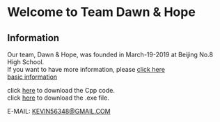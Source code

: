 # Welcome to Team Dawn & Hope  
## Information  
Our team, Dawn & Hope, was founded in March-19-2019 at Beijing No.8 High School.  
If you want to have more information, please [click here](https://github.com/kevin56348/Dawn-And-Hope.github.io)  
[basic information](https://kevin56348.github.io/Dawn-And-Hope.github.io/basic/basicinfo.html)  
  
  
click [here](https://kevin56348.github.io/Dawn-And-Hope.github.io/timer/React.cpp) to download the Cpp code.  
click [here](https://kevin56348.github.io/Dawn-And-Hope.github.io/timer/React.exe) to download the .exe file.  
  
  
E-MAIL: KEVIN56348@GMAIL.COM